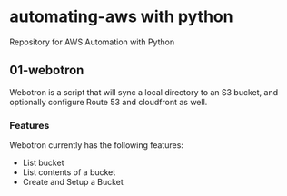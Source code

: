 
# automating-aws with python

Repository for AWS Automation with Python

## 01-webotron

Webotron is a script that will sync a local directory to an S3 bucket, 
and optionally configure Route 53 and cloudfront as well.

### Features

Webotron currently has the following features:

- List bucket
- List contents of a bucket
- Create and Setup a Bucket
